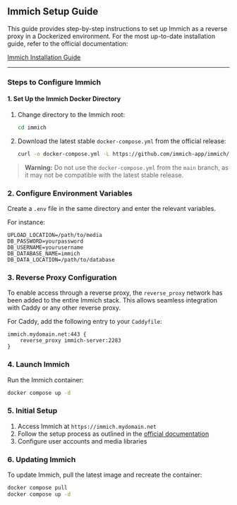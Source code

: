## Immich Setup Guide

This guide provides step-by-step instructions to set up Immich as a reverse proxy in a Dockerized environment. For the most up-to-date installation guide, refer to the official documentation:

[Immich Installation Guide](https://immich.app/docs/install/docker-compose)

---

### Steps to Configure Immich

#### 1. Set Up the Immich Docker Directory

1. Change directory to the Immich root:
   
   ```bash
   cd immich
   ```

2. Download the latest stable `docker-compose.yml` from the official release:
   
   ```bash
   curl -o docker-compose.yml -L https://github.com/immich-app/immich/releases/latest/download/docker-compose.yml
   ```

> **Warning:** Do not use the `docker-compose.yml` from the `main` branch, as it may not be compatible with the latest stable release.

### 2. Configure Environment Variables

Create a `.env` file in the same directory and enter the relevant variables.

For instance:

```
UPLOAD_LOCATION=/path/to/media
DB_PASSWORD=yourpassword
DB_USERNAME=yourusername
DB_DATABASE_NAME=immich
DB_DATA_LOCATION=/path/to/database
```

### 3. Reverse Proxy Configuration

To enable access through a reverse proxy, the `reverse_proxy` network has been added to the entire Immich stack. This allows seamless integration with Caddy or any other reverse proxy.

For Caddy, add the following entry to your `Caddyfile`:

```
immich.mydomain.net:443 {
    reverse_proxy immich-server:2283
}
```

### 4. Launch Immich

Run the Immich container:

```bash
docker compose up -d
```

### 5. Initial Setup

1. Access Immich at `https://immich.mydomain.net`
2. Follow the setup process as outlined in the [official documentation](https://immich.app/docs/install/docker-compose)
3. Configure user accounts and media libraries

### 6. Updating Immich

To update Immich, pull the latest image and recreate the container:

```bash
docker compose pull
docker compose up -d
```

